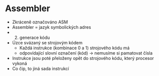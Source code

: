 # Assembler

- Zkráceně označováno ASM
- Assembler = jazyk symbolických adres
- 2. generace kódu
- Úzce svázaný se strojovým kódem
	- Každá instrukce (kombinace 0 a 1) strojového kódu má
	- odpovídající slovní označení (kód) → nemusíme si pamatovat čísla
- Instrukce jsou poté přeloženy opět do strojového kódu, který procesor vykoná
- Co čip, to jiná sada instrukcí

